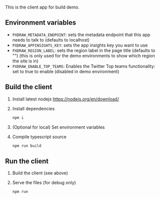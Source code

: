 This is the client app for build demo.

## Environment variables

- `PXDRAW_METADATA_ENDPOINT`: sets the metadata endpoint that this app needs to talk to (defaults to localhost)
- `PXDRAW_APPINSIGHTS_KEY`: sets the app insights key you want to use
- `PXDRAW_REGION_LABEL`: sets the region label in the page title (defaults to "") (this is only used for the demo environments to show which region the site is in)
- `PXDRAW_ENABLE_TOP_TEAMS`: Enables the Twitter Top teams functionality: set to true to enable (disabled in demo environment)

## Build the client

1) Install latest nodejs
https://nodejs.org/en/download/
2) Install dependencies

    ```bash
    npm i
    ```

3) (Optional for local) Set environment variables

3) Compile typescript source

    ```bash
    npm run build
    ```

## Run the client

1. Build the client (see above)

2. Serve the files (for debug only)

    ```bash
    npm run
    ```
